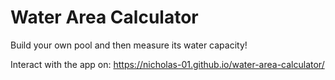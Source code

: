 # Water Area Calculator
Build your own pool and then measure its water capacity!


Interact with the app on: https://nicholas-01.github.io/water-area-calculator/
